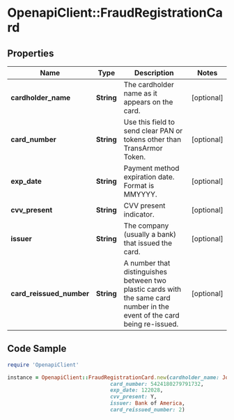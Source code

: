 # OpenapiClient::FraudRegistrationCard

## Properties

Name | Type | Description | Notes
------------ | ------------- | ------------- | -------------
**cardholder_name** | **String** | The cardholder name as it appears on the card. | [optional] 
**card_number** | **String** | Use this field to send clear PAN or tokens other than TransArmor Token. | [optional] 
**exp_date** | **String** | Payment method expiration date. Format is MMYYYY. | [optional] 
**cvv_present** | **String** | CVV present indicator. | [optional] 
**issuer** | **String** | The company (usually a bank) that issued the card. | [optional] 
**card_reissued_number** | **String** | A number that distinguishes between two plastic cards with the same card number in the event of the card being re-issued. | [optional] 

## Code Sample

```ruby
require 'OpenapiClient'

instance = OpenapiClient::FraudRegistrationCard.new(cardholder_name: John F. Doe,
                                 card_number: 5424180279791732,
                                 exp_date: 122028,
                                 cvv_present: Y,
                                 issuer: Bank of America,
                                 card_reissued_number: 2)
```


